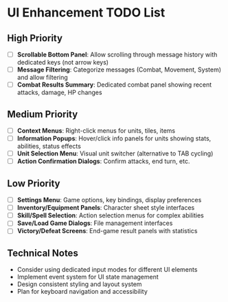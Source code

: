 # UI Enhancement TODO List

## High Priority
- [ ] **Scrollable Bottom Panel**: Allow scrolling through message history with dedicated keys (not arrow keys)
- [ ] **Message Filtering**: Categorize messages (Combat, Movement, System) and allow filtering
- [ ] **Combat Results Summary**: Dedicated combat panel showing recent attacks, damage, HP changes

## Medium Priority  
- [ ] **Context Menus**: Right-click menus for units, tiles, items
- [ ] **Information Popups**: Hover/click info panels for units showing stats, abilities, status effects
- [ ] **Unit Selection Menu**: Visual unit switcher (alternative to TAB cycling)
- [ ] **Action Confirmation Dialogs**: Confirm attacks, end turn, etc.

## Low Priority
- [ ] **Settings Menu**: Game options, key bindings, display preferences  
- [ ] **Inventory/Equipment Panels**: Character sheet style interfaces
- [ ] **Skill/Spell Selection**: Action selection menus for complex abilities
- [ ] **Save/Load Game Dialogs**: File management interfaces
- [ ] **Victory/Defeat Screens**: End-game result panels with statistics

## Technical Notes
- Consider using dedicated input modes for different UI elements
- Implement event system for UI state management  
- Design consistent styling and layout system
- Plan for keyboard navigation and accessibility